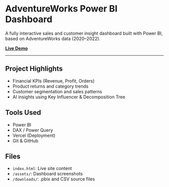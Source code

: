 # AdventureWorks Power BI Dashboard

A fully interactive sales and customer insight dashboard built with Power BI, based on AdventureWorks data (2020–2022).

**[Live Demo](https://adventureworks-powerbi-sales-dashboard.vercel.app)**

---

## Project Highlights
- Financial KPIs (Revenue, Profit, Orders)
- Product returns and category trends
- Customer segmentation and sales patterns
- AI insights using Key Influencer & Decomposition Tree

## Tools Used
- Power BI
- DAX / Power Query
- Vercel (Deployment)
- Git & GitHub

## Files
- `index.html`: Live site content
- `/assets/`: Dashboard screenshots
- `/downloads/`: .pbix and CSV source files
